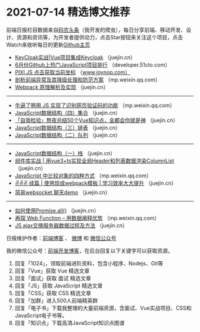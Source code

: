 # 2021-07-14 精选博文推荐

前端日报栏目数据来自[码农头条](http://hao.caibaojian.com.cn/)（我开发的爬虫），每日分享前端、移动开发、设计、资源和资讯等，为开发者提供动力，点击Star按钮来关注这个项目，点击Watch来收听每日的更新[Github主页](https://github.com/kujian/frontendDaily)
* [KeyCloak实战|Vue项目集成Keycloak](https://juejin.cn/post/6984325341519020040) （juejin.cn）
* [6月份Github上热门JavaScript项目排行](https://developer.51cto.com/art/202107/671846.htm) （developer.51cto.com）
* [PIXI.JS 点击获取当前坐标](https://www.joynop.com/p/426.html) （www.joynop.com）
* [剖析前端异常及其降级处理和防范方案](https://mp.weixin.qq.com/s?__biz=MzI0MzIyMDM5Ng==&mid=2649836448&idx=1&sn=0eca7ebc6a88f5a7278bf54a56c2480f) （mp.weixin.qq.com）
* [Webpack 原理解析及实现](https://juejin.cn/post/6984314261354856455) （juejin.cn）

***
* [牛逼了啊用 JS 实现了识别网页验证码的功能](https://mp.weixin.qq.com/s?__biz=MzIyMDkwODczNw==&mid=2247500172&idx=1&sn=f9a887d872c7b2003a76c768f3e31c0e) （mp.weixin.qq.com）
* [JavaScript数据结构（四）集合](https://juejin.cn/post/6984303714748071967) （juejin.cn）
* [「自我检验」熬夜总结50个Vue知识点，全都会你就是神](https://juejin.cn/post/6984210440276410399) （juejin.cn）
* [JavaScript数据结构（三）链表](https://juejin.cn/post/6984303593125838861) （juejin.cn）
* [JavaScript数据结构（二）队列](https://juejin.cn/post/6984303552063602719) （juejin.cn）

***
* [JavaScript数据结构（一）栈](https://juejin.cn/post/6984302954849239054) （juejin.cn）
* [组件库实战 | 用vue3+ts实现全局Header和列表数据渲染ColumnList](https://juejin.cn/post/6984268372930199583) （juejin.cn）
* [JavaScript 中比较对象的四种方式](https://mp.weixin.qq.com/s?__biz=MzI3NzIzMDY0NA==&mid=2247503469&idx=1&sn=cafa8c73edf5aefcf2c451e6194556dd) （mp.weixin.qq.com）
* [✌️✌️✌️ 续篇 | 使用现成webpack模板 | 学习效率大大提升](https://juejin.cn/post/6984252133453332487) （juejin.cn）
* [简易websocket 聊天demo](https://juejin.cn/post/6984342807306010655) （juejin.cn）

***
* [如何使用Promise.all()](https://juejin.cn/post/6984250750981373965) （juejin.cn）
* [再探 Web Function &#8211; 用数据阐释优势](https://mp.weixin.qq.com/s?__biz=Mzg4NzEyMzI1NQ==&mid=2247492320&idx=1&sn=656c455fe7f25255e11ef33217dcddec) （mp.weixin.qq.com）
* [JS ajax交换服务器数据过程及方法](https://juejin.cn/post/6984235348238794783) （juejin.cn）

日报维护作者：[前端博客](http://caibaojian.com.cn/) 、 [微博](http://weibo.com/kujian) 和 [微信公众号](https://open.weixin.qq.com/qr/code?username=caibaojian_com)

我的微信公众号：[前端开发博客](https://open.weixin.qq.com/qr/code?username=caibaojian_com)，在后台回复以下关键字可以获取资源。

1. 回复「1024」，领取前端进阶资料，包含小程序、Nodejs、Git等
2. 回复「Vue」获取 Vue 精选文章
3. 回复「面试」获取 面试 精选文章
4. 回复「JS」获取 JavaScript 精选文章
5. 回复「CSS」获取 CSS 精选文章
6. 回复「加群」进入500人前端精英群
7. 回复「电子书」下载我整理的大量前端资源，含面试、Vue实战项目、CSS和JavaScript电子书等。
8. 回复「知识点」下载高清JavaScript知识点图谱